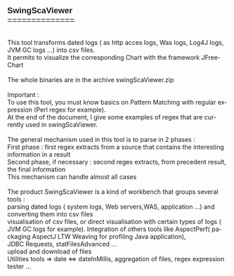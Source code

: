 <!DOCTYPE HTML PUBLIC "-//W3C//DTD HTML 4.0 Transitional//EN">
<html>
<head>
	<meta http-equiv="content-type" content="text/html; charset=utf-8"/>
	<title></title>
	<meta name="generator" content="LibreOffice 5.4.2.2 (Linux)"/>
	<meta name="created" content="2018-01-22T11:29:55.510413861"/>
	<meta name="changed" content="2018-01-22T11:31:53.130362505"/>
	<style type="text/css">
		@page { margin: 2cm }
	</style>
</head>
<body lang="fr-FR" dir="ltr">
<p style="margin-top: 0.42cm; page-break-after: avoid"><font face="Albany, sans-serif"><font size="4" style="font-size: 14pt"><b>SwingScaViewer</b><br/>
==============</font></font></p>
<p><br/>
This tool transforms dated logs ( as http acces logs, Was
logs, Log4J logs, JVM GC logs ...) into csv files.<br/>
It permits to
visualize the corresponding Chart with the framework JFreeChart<br/>
<br/>
The
whole binaries are in the archive swingScaViewer.zip<br/>
<br/>
Important
:<br/>
To use this tool, you must know basics on Pattern Matching
with regular expression (Perl regex for example).<br/>
At the end of
the document, I give some examples of regex that are currently used
in swingScaViewer.<br/>
<br/>
The general mechanism used in this tool
is to parse in 2 phases :<br/>
First phase : first regex extracts
from a source that contains the interesting information in a
result<br/>
Second phase, if necessary : second regex extracts, from
precedent result, the final information<br/>
This mechanism can
handle almost all cases <br/>
<br/>
The product SwingScaViewer is a
kind of workbench that groups several tools :<br/>
parsing dated logs
( system logs, Web servers,WAS, application ...) and converting them
into csv files<br/>
visualisation of csv files, or direct
visualisation with certain types of logs ( JVM GC logs for example).
Integration of others tools like AspectPerf( packaging AspectJ LTW
Weaving for profiling Java application),<br/>
JDBC Requests,
statFilesAdvanced …<br/>
upload and download of files<br/>
Utilities
tools =&gt; date &lt;=&gt; dateInMillis, aggregation of files, regex
expression tester ...</p>
</body>
</html>